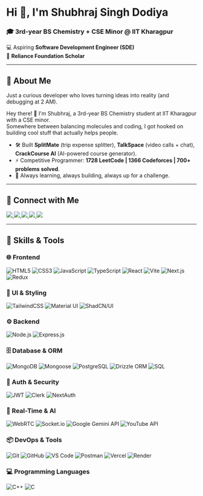 # Hi 👋, I'm Shubhraj Singh Dodiya  

### 🎓 3rd-year BS Chemistry + CSE Minor @ IIT Kharagpur  
💻 Aspiring **Software Development Engineer (SDE)**  
🏅 **Reliance Foundation Scholar**  

---

## 📌 About Me  
Just a curious developer who loves turning ideas into reality (and debugging at 2 AM).  

Hey there! 👋 I'm Shubhraj, a 3rd-year BS Chemistry student at IIT Kharagpur with a CSE minor.  
Somewhere between balancing molecules and coding, I got hooked on building cool stuff that actually helps people.  

- 🛠️ Built **SplitMate** (trip expense splitter), **TalkSpace** (video calls + chat), **CrackCourse AI** (AI-powered course generator).  
- ⚡ Competitive Programmer: **1728 LeetCode | 1366 Codeforces | 700+ problems solved**.  
- 🎯 Always learning, always building, always up for a challenge.  

---

## 🔗 Connect with Me  

<a href="mailto:shubhrajput19194@gmail.com">
  <img src="https://img.shields.io/badge/Email-D14836?style=for-the-badge&logo=gmail&logoColor=white"/>
</a>
<a href="https://www.linkedin.com/in/shubhraj-shubh" target="_blank">
  <img src="https://img.shields.io/badge/LinkedIn-0A66C2?style=for-the-badge&logo=linkedin&logoColor=white"/>
</a>
<a href="https://github.com/Shubhraj-Shubh" target="_blank">
  <img src="https://img.shields.io/badge/GitHub-181717?style=for-the-badge&logo=github&logoColor=white"/>
</a>
<a href="https://shubhraj-portfolio-eosin.vercel.app/" target="_blank">
  <img src="https://img.shields.io/badge/Portfolio-000000?style=for-the-badge&logo=vercel&logoColor=white"/>
</a>
<a href="https://drive.google.com/file/d/1jPKGTawLLVf2VNgU-4j2CWn4njdUt2m-/view" target="_blank">
  <img src="https://img.shields.io/badge/Resume-FFD700?style=for-the-badge&logo=readme&logoColor=black"/>
</a>  

---

## 🚀 Skills & Tools

### 🌐 Frontend
![HTML5](https://img.shields.io/badge/HTML5-E34F26?style=for-the-badge&logo=html5&logoColor=white)
![CSS3](https://img.shields.io/badge/CSS3-1572B6?style=for-the-badge&logo=css3&logoColor=white)
![JavaScript](https://img.shields.io/badge/JavaScript-F7DF1E?style=for-the-badge&logo=javascript&logoColor=black)
![TypeScript](https://img.shields.io/badge/TypeScript-3178C6?style=for-the-badge&logo=typescript&logoColor=white)
![React](https://img.shields.io/badge/React-61DAFB?style=for-the-badge&logo=react&logoColor=black)
![Vite](https://img.shields.io/badge/Vite-646CFF?style=for-the-badge&logo=vite&logoColor=white)
![Next.js](https://img.shields.io/badge/Next.js-000000?style=for-the-badge&logo=nextdotjs&logoColor=white)
![Redux](https://img.shields.io/badge/Redux-764ABC?style=for-the-badge&logo=redux&logoColor=white)

### 🎨 UI & Styling
![TailwindCSS](https://img.shields.io/badge/TailwindCSS-06B6D4?style=for-the-badge&logo=tailwindcss&logoColor=white)
![Material UI](https://img.shields.io/badge/MUI-0081CB?style=for-the-badge&logo=mui&logoColor=white)
![ShadCN/UI](https://img.shields.io/badge/ShadCN%2FUI-000000?style=for-the-badge&logo=shadcnui&logoColor=white)

### ⚙️ Backend
![Node.js](https://img.shields.io/badge/Node.js-339933?style=for-the-badge&logo=node.js&logoColor=white)
![Express.js](https://img.shields.io/badge/Express.js-000000?style=for-the-badge&logo=express&logoColor=white)

### 🗄️ Database & ORM
![MongoDB](https://img.shields.io/badge/MongoDB-47A248?style=for-the-badge&logo=mongodb&logoColor=white)
![Mongoose](https://img.shields.io/badge/Mongoose-880000?style=for-the-badge&logo=mongoose&logoColor=white)
![PostgreSQL](https://img.shields.io/badge/PostgreSQL-4169E1?style=for-the-badge&logo=postgresql&logoColor=white)
![Drizzle ORM](https://img.shields.io/badge/Drizzle%20ORM-000000?style=for-the-badge&logo=drizzle&logoColor=white)
![SQL](https://img.shields.io/badge/SQL-003B57?style=for-the-badge&logo=databricks&logoColor=white)

### 🔐 Auth & Security
![JWT](https://img.shields.io/badge/JWT-000000?style=for-the-badge&logo=jsonwebtokens&logoColor=white)
![Clerk](https://img.shields.io/badge/Clerk-3E3E3E?style=for-the-badge&logo=clerk&logoColor=white)
![NextAuth](https://img.shields.io/badge/Auth-FF6F61?style=for-the-badge&logo=auth0&logoColor=white)

### 🔗 Real-Time & AI
![WebRTC](https://img.shields.io/badge/WebRTC-333333?style=for-the-badge&logo=webrtc&logoColor=white)
![Socket.io](https://img.shields.io/badge/Socket.io-010101?style=for-the-badge&logo=socketdotio&logoColor=white)
![Google Gemini API](https://img.shields.io/badge/Gemini-4285F4?style=for-the-badge&logo=googlegemini&logoColor=white)
![YouTube API](https://img.shields.io/badge/YouTube-FF0000?style=for-the-badge&logo=youtube&logoColor=white)

### 📦 DevOps & Tools
![Git](https://img.shields.io/badge/Git-F05032?style=for-the-badge&logo=git&logoColor=white)
![GitHub](https://img.shields.io/badge/GitHub-181717?style=for-the-badge&logo=github&logoColor=white)
![VS Code](https://img.shields.io/badge/VS%20Code-007ACC?style=for-the-badge&logo=visualstudiocode&logoColor=white)
![Postman](https://img.shields.io/badge/Postman-FF6C37?style=for-the-badge&logo=postman&logoColor=white)
![Vercel](https://img.shields.io/badge/Vercel-000000?style=for-the-badge&logo=vercel&logoColor=white)
![Render](https://img.shields.io/badge/Render-46E3B7?style=for-the-badge&logo=render&logoColor=black)

### 💻 Programming Languages
![C++](https://img.shields.io/badge/C++-00599C?style=for-the-badge&logo=cplusplus&logoColor=white)
![C](https://img.shields.io/badge/C-A8B9CC?style=for-the-badge&logo=c&logoColor=black)

